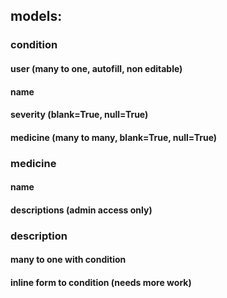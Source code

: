 ## models:
### condition
#### user (many to one, autofill, non editable)
#### name
#### severity (blank=True, null=True)
#### medicine (many to many, blank=True, null=True)


### medicine
#### name
#### descriptions (admin access only)


### description
#### many to one with condition
#### inline form to condition (needs more work)
